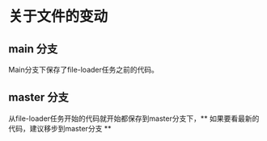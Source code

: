 # 关于文件的变动

## main 分支
Main分支下保存了file-loader任务之前的代码。

## master 分支 
从file-loader任务开始的代码就开始都保存到master分支下，** 如果要看最新的代码，建议移步到master分支 **
